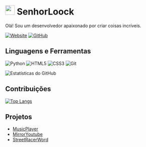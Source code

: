 <!-- Loock -->
# <img src="https://encrypted-tbn0.gstatic.com/images?q=tbn:ANd9GcTEpHfDln1CozM_d17ZiLk2CwxJw2zZbJ8Wug&usqp=CAU" width="30px"> SenhorLoock

<!-- Sua descrição -->
Olá! Sou um desenvolvedor apaixonado por criar coisas incríveis.

<!-- Ícones de contato -->
[![Website](https://img.shields.io/badge/-Portfolio-000000?style=flat&logo=Google-Chrome&logoColor=white)](https://senhorloock.github.io/)
[![GitHub](https://img.shields.io/badge/-GitHub-181717?style=flat&logo=GitHub&logoColor=white)](https://github.com/SenhorLoock)

<!-- Linguagens e ferramentas -->
## Linguagens e Ferramentas


![Python](https://img.shields.io/badge/-Python-3776AB?style=flat&logo=Python&logoColor=white)
![HTML5](https://img.shields.io/badge/-HTML5-E34F26?style=flat&logo=HTML5&logoColor=white)
![CSS3](https://img.shields.io/badge/-CSS3-1572B6?style=flat&logo=CSS3&logoColor=white)
![Git](https://img.shields.io/badge/-Git-F05032?style=flat&logo=Git&logoColor=white)


<!-- Estatísticas do GitHub -->
![Estatísticas do GitHub](https://github-readme-stats.vercel.app/api?username=SenhorLoock&show_icons=true&count_private=true&theme=dark)

<!-- Contribuições -->
## Contribuições

[![Top Langs](https://github-readme-stats.vercel.app/api/top-langs/?username=SenhorLoock&layout=compact&theme=dark)](https://github.com/SenhorLoock)

<!-- Projetos -->
## Projetos

- [MusicPlayer](https://github.com/SenhorLoock/MusicPlayer)
- [MirrorYoutube](https://github.com/SenhorLoock/MirrorYoutube)
- [StreetRacerWord](https://github.com/SenhorLoock/StreetRacerWord)
